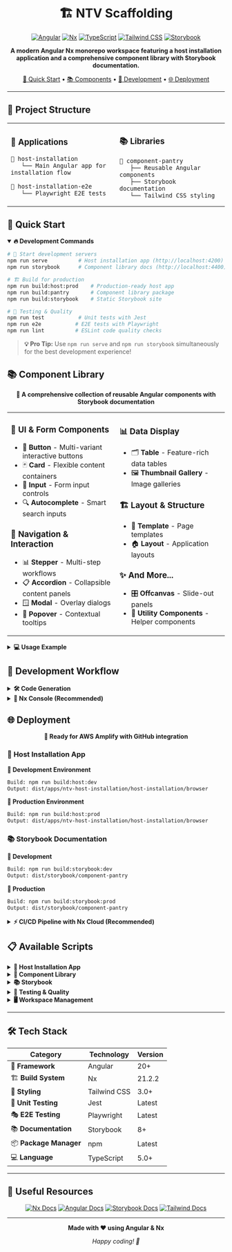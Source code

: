 <div align="center">

# 🏗️ NTV Scaffolding

[![Angular](https://img.shields.io/badge/Angular-20+-DD0031?style=for-the-badge&logo=angular&logoColor=white)](https://angular.io/)
[![Nx](https://img.shields.io/badge/Nx-21.2.2-143055?style=for-the-badge&logo=nx&logoColor=white)](https://nx.dev/)
[![TypeScript](https://img.shields.io/badge/TypeScript-5.0+-3178C6?style=for-the-badge&logo=typescript&logoColor=white)](https://www.typescriptlang.org/)
[![Tailwind CSS](https://img.shields.io/badge/Tailwind_CSS-3.0+-38B2AC?style=for-the-badge&logo=tailwind-css&logoColor=white)](https://tailwindcss.com/)
[![Storybook](https://img.shields.io/badge/Storybook-8.0+-FF4785?style=for-the-badge&logo=storybook&logoColor=white)](https://storybook.js.org/)

**A modern Angular Nx monorepo workspace featuring a host installation application and a comprehensive component library with Storybook documentation.**

[🚀 Quick Start](#-quick-start) • [📚 Components](#-component-library) • [🔧 Development](#-development-workflow) • [🌐 Deployment](#-deployment)

</div>

---

## 📁 Project Structure

<table>
<tr>
<td width="50%">

### 🎯 Applications

```
📱 host-installation
   └── Main Angular app for installation flow

🧪 host-installation-e2e
   └── Playwright E2E tests
```

</td>
<td width="50%">

### 📚 Libraries

```
🧩 component-pantry
   ├── Reusable Angular components
   ├── Storybook documentation
   └── Tailwind CSS styling
```

</td>
</tr>
</table>

## 🚀 Quick Start

<details open>
<summary><strong>🔥 Development Commands</strong></summary>

```bash
# 🚀 Start development servers
npm run serve          # Host installation app (http://localhost:4200)
npm run storybook      # Component library docs (http://localhost:4400)

# 🏗️ Build for production
npm run build:host:prod    # Production-ready host app
npm run build:pantry       # Component library package
npm run build:storybook    # Static Storybook site

# 🧪 Testing & Quality
npm run test           # Unit tests with Jest
npm run e2e           # E2E tests with Playwright
npm run lint          # ESLint code quality checks
```

</details>

> **💡 Pro Tip:** Use `npm run serve` and `npm run storybook` simultaneously for the best development experience!

## 📚 Component Library

<div align="center">

**🎨 A comprehensive collection of reusable Angular components with Storybook documentation**

</div>

<table>
<tr>
<td width="50%">

### 🎯 **UI & Form Components**

- 🔘 **Button** - Multi-variant interactive buttons
- 🃏 **Card** - Flexible content containers
- 📝 **Input** - Form input controls
- 🔍 **Autocomplete** - Smart search inputs

### 🧭 **Navigation & Interaction**

- 📊 **Stepper** - Multi-step workflows
- 📋 **Accordion** - Collapsible content panels
- 🪟 **Modal** - Overlay dialogs
- 💬 **Popover** - Contextual tooltips

</td>
<td width="50%">

### 📊 **Data Display**

- 🗂️ **Table** - Feature-rich data tables
- 🖼️ **Thumbnail Gallery** - Image galleries

### 🏗️ **Layout & Structure**

- 📐 **Template** - Page templates
- 🏠 **Layout** - Application layouts

### ✨ **And More...**

- 🎛️ **Offcanvas** - Slide-out panels
- 🔧 **Utility Components** - Helper components

</td>
</tr>
</table>

<details>
<summary><strong>💻 Usage Example</strong></summary>

```typescript
import { Button, Card, Table, Stepper } from '@ntv-scaffolding/component-pantry';

@Component({
  selector: 'app-example',
  imports: [Button, Card, Table, Stepper],
  template: `
    <lib-card>
      <lib-button variant="primary">Click me!</lib-button>
    </lib-card>
  `,
})
export class ExampleComponent {}
```

</details>

## 🔧 Development Workflow

<details>
<summary><strong>🛠️ Code Generation</strong></summary>

```bash
# 🧩 Add new component to library
npx nx g @nx/angular:component my-component --project=component-pantry

# 📱 Create new application
npx nx g @nx/angular:app my-app

# 📚 Generate new library
npx nx g @nx/angular:lib my-lib

# 📖 Add Storybook story
npx nx g @nx/storybook:story my-component --project=component-pantry
```

</details>

<details>
<summary><strong>🎯 Nx Console (Recommended)</strong></summary>

**Install the [Nx Console extension](https://marketplace.visualstudio.com/items?itemName=nrwl.angular-console) for VS Code**

✨ **Features:**

- 🖱️ Visual interface for running commands
- 🎨 Code generation wizards
- 📊 Workspace dependency graph
- 🚀 One-click task execution

</details>

## 🌐 Deployment

<div align="center">

**🚀 Ready for AWS Amplify with GitHub integration**

</div>

### 📱 **Host Installation App**

**🔧 Development Environment**

```bash
Build: npm run build:host:dev
Output: dist/apps/ntv-host-installation/host-installation/browser
```

**🚀 Production Environment**

```bash
Build: npm run build:host:prod
Output: dist/apps/ntv-host-installation/host-installation/browser
```

### 📚 **Storybook Documentation**

**🔧 Development**

```bash
Build: npm run build:storybook:dev
Output: dist/storybook/component-pantry
```

**🚀 Production**

```bash
Build: npm run build:storybook:prod
Output: dist/storybook/component-pantry
```

<details>
<summary><strong>⚡ CI/CD Pipeline with Nx Cloud (Recommended)</strong></summary>

> 💡 **Highly recommended for teams and larger projects** - Nx Cloud provides significant performance improvements and valuable insights.

**🚀 Quick Setup (Choose one method):**

**Method 1: CLI Setup (Recommended)**

```bash
# 1. Connect to Nx Cloud (free tier available)
npx nx connect

# 2. Generate CI workflow for your platform
npx nx g ci-workflow --ci=github  # or gitlab, azure, etc.

# 3. Commit and push - your CI is now optimized!
```

**Method 2: Web Dashboard Setup**

```bash
# 1. Visit https://cloud.nx.app
# 2. Sign in with GitHub/GitLab
# 3. Select your repository from the list
# 4. Follow the guided setup process
```

**🎯 Key Benefits:**

- ⚡ **Remote Caching** - Share build artifacts across team and CI
- 🔄 **Distributed Task Execution** - Run tasks in parallel across multiple agents
- 🧪 **Intelligent Test Splitting** - Automatically distribute tests for faster execution
- 📊 **Advanced Analytics** - Detailed build performance insights and bottleneck detection
- 🎯 **Affected Detection** - Only rebuild what changed
- 💰 **Cost Reduction** - Significantly reduce CI/CD pipeline costs

**📈 Performance Impact:**

- Up to 10x faster CI/CD pipelines
- 70% reduction in compute costs
- Instant local cache hits for unchanged code

</details>

## 📋 Available Scripts

<details>
<summary><strong>📱 Host Installation App</strong></summary>

```bash
npm run serve              # 🚀 Development server
npm run serve:host         # 🚀 Alternative serve command
npm run build:host         # 🏗️ Production build
npm run build:host:dev     # 🔧 Development build
npm run build:host:prod    # 🚀 Production build (optimized)
```

</details>

<details>
<summary><strong>🧩 Component Library</strong></summary>

```bash
npm run build:pantry       # 📦 Build library package
npm run build:pantry:dev   # 🔧 Development build
npm run build:pantry:prod  # 🚀 Production build
```

</details>

<details>
<summary><strong>📚 Storybook</strong></summary>

```bash
npm run storybook              # 🚀 Development server (port 4400)
npm run build:storybook        # 📦 Build static site
npm run build:storybook:dev    # 🔧 Development build
npm run build:storybook:prod   # 🚀 Production build
```

</details>

<details>
<summary><strong>🧪 Testing & Quality</strong></summary>

```bash
npm run test           # 🧪 Unit tests with Jest
npm run test:watch     # 👀 Watch mode for tests
npm run e2e           # 🎭 E2E tests with Playwright
npm run e2e:ui        # 🖥️ E2E tests with UI
npm run e2e:report    # 📊 Generate test report
npm run lint          # ✅ ESLint code quality
```

</details>

<details>
<summary><strong>🖥️ Workspace Management</strong></summary>

```bash
# 🎯 Open focused workspaces (clean file view + root terminal)
npm run open:host      # Host Installation app only
npm run open:pantry    # Component Pantry library only
npm run open:custom    # Both Host Installation + Component Pantry
npm run open:full      # Full project view
npm run open:workspace # Show all workspace options

# 📁 Alternative methods
scripts\open-workspace.bat    # Windows batch script with menu
scripts\open-workspace.ps1    # PowerShell script with menu
```

**💡 Benefits:**

- ✨ **Clean Interface** - Only see files relevant to your current work
- ⚡ **Better Performance** - VSCode loads faster with fewer files
- 🎯 **Improved Focus** - Less distraction from unrelated code
- 🔧 **Root Terminal** - Terminal opens in project root for nx/npm commands

</details>

---

## 🛠️ Tech Stack

<div align="center">

| Category               | Technology   | Version |
| ---------------------- | ------------ | ------- |
| 🎯 **Framework**       | Angular      | 20+     |
| 🏗️ **Build System**    | Nx           | 21.2.2  |
| 🎨 **Styling**         | Tailwind CSS | 3.0+    |
| 🧪 **Unit Testing**    | Jest         | Latest  |
| 🎭 **E2E Testing**     | Playwright   | Latest  |
| 📚 **Documentation**   | Storybook    | 8+      |
| 📦 **Package Manager** | npm          | Latest  |
| 💻 **Language**        | TypeScript   | 5.0+    |

</div>

---

## 📖 Useful Resources

<div align="center">

[![Nx Docs](https://img.shields.io/badge/📖_Nx-Documentation-143055?style=for-the-badge)](https://nx.dev)
[![Angular Docs](https://img.shields.io/badge/📖_Angular-Documentation-DD0031?style=for-the-badge)](https://angular.dev)
[![Storybook Docs](https://img.shields.io/badge/📖_Storybook-Documentation-FF4785?style=for-the-badge)](https://storybook.js.org)
[![Tailwind Docs](https://img.shields.io/badge/📖_Tailwind-Documentation-38B2AC?style=for-the-badge)](https://tailwindcss.com)

</div>

---

<div align="center">

**Made with ❤️ using Angular & Nx**

_Happy coding! 🚀_

</div>
